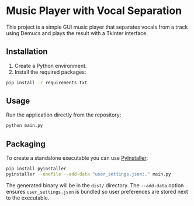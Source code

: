 # Music Player with Vocal Separation

This project is a simple GUI music player that separates vocals from a track using Demucs and plays the result with a Tkinter interface.

## Installation

1. Create a Python environment.
2. Install the required packages:

```bash
pip install -r requirements.txt
```

## Usage

Run the application directly from the repository:

```bash
python main.py
```

## Packaging

To create a standalone executable you can use [PyInstaller](https://pyinstaller.org/):

```bash
pip install pyinstaller
pyinstaller --onefile --add-data "user_settings.json:." main.py
```

The generated binary will be in the `dist/` directory. The `--add-data` option ensures `user_settings.json` is bundled so user preferences are stored next to the executable.